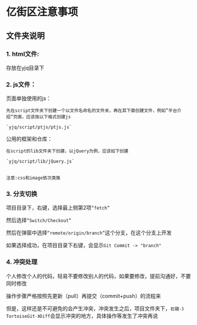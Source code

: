 # 亿街区注意事项
## 文件夹说明

### 1. html文件:
存放在yjq目录下
### 2. js文件：

页面单独使用的js：

	先在script文件夹下创建一个以文件名命名的文件夹，再在其下面创建文件，例如”平台介绍“页面，应该按以下格式创建js

	`yjq/script/ptjs/ptjs.js`

公用的框架和仓库：

	在script的lib文件夹下创建，以jQuery为例，应该如下创建

	`yjq/script/lib/jQuery.js`


	注意:css和image依次类推

### 3. 分支切换

项目目录下，右键，选择最上侧第2项`“fetch”`

然后选择`“Switch/Checkout”`

然后在弹窗中选择`“remote/origin/branch”`这个分支，在这个分支上开发

如果选择成功，在项目目录下右键，会显示`Git Commit -> "branch"`

### 4. 冲突处理

个人修改个人的代码，轻易不要修改别人的代码，如果要修改，提前沟通好，不要同时修改

操作步骤严格按照先更新（pull）再提交（commit+push）的流程来

但是，这样还是不可避免的会产生冲突，冲突发生之后，项目文件夹下，`右键-》TortoiseGit-》Diff`会显示冲突的地方，具体操作等发生了冲突再说
